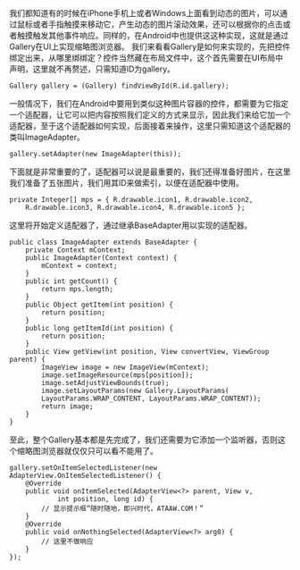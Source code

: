 我们都知道有的时候在iPhone手机上或者Windows上面看到动态的图片，可以通过鼠标或者手指触摸来移动它，产生动态的图片滚动效果，还可以根据你的点击或者触摸触发其他事件响应。同样的，在Android中也提供这这种实现，这就是通过Gallery在UI上实现缩略图浏览器。
我们来看看Gallery是如何来实现的，先把控件绑定出来，从哪里绑绑定？控件当然藏在布局文件中，这个首先需要在UI布局中声明，这里就不再赘述，只需知道ID为gallery。 
```  
Gallery gallery = (Gallery) findViewById(R.id.gallery);
```
一般情况下，我们在Android中要用到类似这种图片容器的控件，都需要为它指定一个适配器，让它可以把内容按照我们定义的方式来显示，因此我们来给它加一个适配器，至于这个适配器如何实现，后面接着来操作，这里只需知道这个适配器的类叫ImageAdapter。 
```  
gallery.setAdapter(new ImageAdapter(this));
```
下面就是非常重要的了，适配器可以说是最重要的，我们还得准备好图片，在这里我们准备了五张图片，我们用其ID来做索引，以便在适配器中使用。
```  
private Integer[] mps = { R.drawable.icon1, R.drawable.icon2,
	R.drawable.icon3, R.drawable.icon4, R.drawable.icon5 };
```
这里将开始定义适配器了，通过继承BaseAdapter用以实现的适配器。 
```  
public class ImageAdapter extends BaseAdapter {
	private Context mContext;
	public ImageAdapter(Context context) {
		mContext = context;
	}
	public int getCount() {
		return mps.length;
	}
	public Object getItem(int position) {
		return position;
	}
	public long getItemId(int position) {
		return position;
	}
	public View getView(int position, View convertView, ViewGroup parent) {
		ImageView image = new ImageView(mContext);
		image.setImageResource(mps[position]);
		image.setAdjustViewBounds(true);
		image.setLayoutParams(new Gallery.LayoutParams(
		LayoutParams.WRAP_CONTENT, LayoutParams.WRAP_CONTENT));
		return image;
	}
}
```
至此，整个Gallery基本都是先完成了，我们还需要为它添加一个监听器，否则这个缩略图浏览器就仅仅只可以看不能用了。 
```  
gallery.setOnItemSelectedListener(new AdapterView.OnItemSelectedListener() {
	@Override
	public void onItemSelected(AdapterView<?> parent, View v,
			int position, long id) {
		// 显示提示框“随时随地，即兴时代，ATAAW.COM！”
	}
	@Override
	public void onNothingSelected(AdapterView<?> arg0) {
		// 这里不做响应
	}
});
```